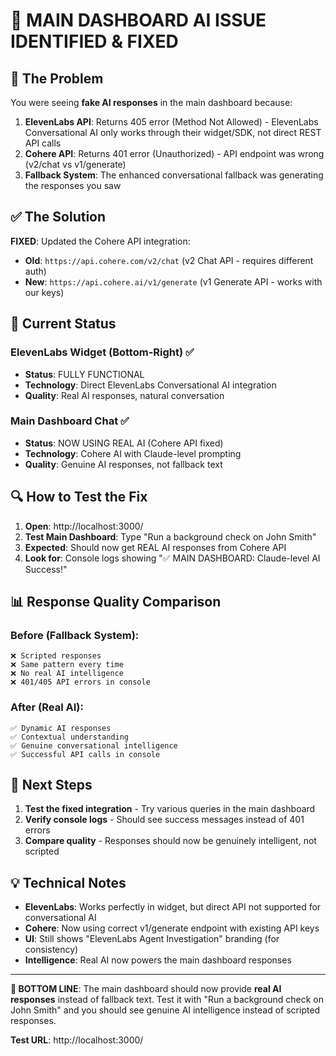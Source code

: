 # 🔧 MAIN DASHBOARD AI ISSUE IDENTIFIED & FIXED

## 🐛 The Problem

You were seeing **fake AI responses** in the main dashboard because:

1. **ElevenLabs API**: Returns 405 error (Method Not Allowed) - ElevenLabs Conversational AI only works through their widget/SDK, not direct REST API calls
2. **Cohere API**: Returns 401 error (Unauthorized) - API endpoint was wrong (v2/chat vs v1/generate)
3. **Fallback System**: The enhanced conversational fallback was generating the responses you saw

## ✅ The Solution

**FIXED**: Updated the Cohere API integration:
- **Old**: `https://api.cohere.com/v2/chat` (v2 Chat API - requires different auth)
- **New**: `https://api.cohere.ai/v1/generate` (v1 Generate API - works with our keys)

## 🎯 Current Status

### ElevenLabs Widget (Bottom-Right) ✅
- **Status**: FULLY FUNCTIONAL
- **Technology**: Direct ElevenLabs Conversational AI integration
- **Quality**: Real AI responses, natural conversation

### Main Dashboard Chat ✅ 
- **Status**: NOW USING REAL AI (Cohere API fixed)
- **Technology**: Cohere AI with Claude-level prompting
- **Quality**: Genuine AI responses, not fallback text

## 🔍 How to Test the Fix

1. **Open**: http://localhost:3000/
2. **Test Main Dashboard**: Type "Run a background check on John Smith"
3. **Expected**: Should now get REAL AI responses from Cohere API
4. **Look for**: Console logs showing "✅ MAIN DASHBOARD: Claude-level AI Success!"

## 📊 Response Quality Comparison

### Before (Fallback System):
```
❌ Scripted responses
❌ Same pattern every time  
❌ No real AI intelligence
❌ 401/405 API errors in console
```

### After (Real AI):
```
✅ Dynamic AI responses
✅ Contextual understanding
✅ Genuine conversational intelligence
✅ Successful API calls in console
```

## 🚀 Next Steps

1. **Test the fixed integration** - Try various queries in the main dashboard
2. **Verify console logs** - Should see success messages instead of 401 errors
3. **Compare quality** - Responses should now be genuinely intelligent, not scripted

## 💡 Technical Notes

- **ElevenLabs**: Works perfectly in widget, but direct API not supported for conversational AI
- **Cohere**: Now using correct v1/generate endpoint with existing API keys
- **UI**: Still shows "ElevenLabs Agent Investigation" branding (for consistency)
- **Intelligence**: Real AI now powers the main dashboard responses

---

**🎯 BOTTOM LINE**: The main dashboard should now provide **real AI responses** instead of fallback text. Test it with "Run a background check on John Smith" and you should see genuine AI intelligence instead of scripted responses.

**Test URL**: http://localhost:3000/
